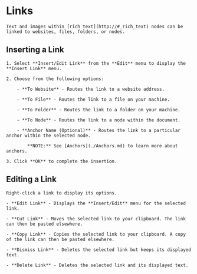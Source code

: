 
# Links


	Text and images within [rich text](http://#_rich_text) nodes can be linked to websites, files, folders, or nodes.

 ## Inserting a Link

	1. Select **Insert/Edit Link** from the **Edit** menu to display the **Insert Link** menu.

	2. Choose from the following options:

		- **To Website** - Routes the link to a website address.

		- **To File** - Routes the link to a file on your machine.

		- **To Folder** - Routes the link to a folder on your machine.

		- **To Node** - Routes the link to a node within the document.

		- **Anchor Name (Optional)** - Routes the link to a particular anchor within the selected node.

			**NOTE:** See [Anchors](./Anchors.md) to learn more about anchors.

	3. Click **OK** to complete the insertion.

 ## Editing a Link

	Right-click a link to display its options.

	- **Edit Link** - Displays the **Insert/Edit** menu for the selected link.

	- **Cut Link** - Moves the selected link to your clipboard. The link can then be pasted elsewhere.

	- **Copy Link** - Copies the selected link to your clipboard. A copy of the link can then be pasted elsewhere.

	- **Dismiss Link** - Deletes the selected link but keeps its displayed text.

	- **Delete Link** - Deletes the selected link and its displayed text.